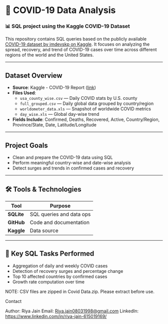 # 🦠 COVID-19 Data Analysis 

### 📊 SQL project using the Kaggle COVID-19 Dataset

This repository contains SQL queries  based on the publicly available [COVID-19 dataset by imdevskp on Kaggle](https://www.kaggle.com/datasets/imdevskp/corona-virus-report?select=usa_county_wise.csv). It focuses on analyzing the spread, recovery, and trend of COVID-19 cases over time across different regions of the world and the United States.

---

## Dataset Overview

- **Source**: Kaggle - COVID-19 Report ([link](https://www.kaggle.com/datasets/imdevskp/corona-virus-report))
- **Files Used**:
  - `usa_county_wise.csv` — Daily COVID stats by U.S. county
  - `full_grouped.csv` — Daily global data grouped by country/region
  - `worldometer_data.xls` — Snapshot of worldwide COVID metrics
  - `day_wise.xls` — Global day-wise trend
- **Fields Include**: Confirmed, Deaths, Recovered, Active, Country/Region, Province/State, Date, Latitude/Longitude

---

##  Project Goals

- Clean and prepare the COVID-19 data using SQL
- Perform meaningful country-wise and date-wise analysis
- Detect surges and trends in confirmed cases and recovery
---

## 🛠 Tools & Technologies

| Tool       | Purpose                   |
|------------|---------------------------|
| **SQLite** | SQL queries and data ops  |
| **GitHub** | Code and documentation    |
| **Kaggle** | Data source               |

---

## 📌 Key SQL Tasks Performed

- Aggregation of daily and weekly COVID cases
- Detection of recovery surges and percentage change
- Top 10 affected countries by confirmed cases
- Growth rate computation over time


NOTE: CSV files are zipped in Covid Data.zip. Please extract before use.

 Contact

Author: Riya Jain
Email: Riya.jain08031998@gmail.com
LinkedIn: https://www.linkedin.com/in/riya-jain-615019169/
